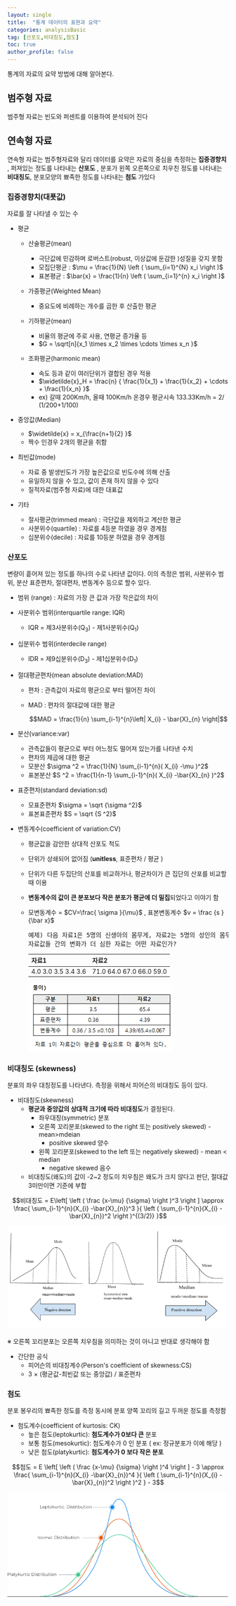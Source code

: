 ```yaml
---
layout: single
title:  "통계 데이터의 표현과 요약"
categories: analysisBasic
tag: [산포도,비대칭도,첨도]
toc: true
author_profile: false
---
```


통계의 자료의 요약 방법에 대해 알아본다.

## 범주형 자료

범주형 자료는 빈도와 퍼센트를 이용하여 분석되어 진다



## 연속형 자료

연속형 자료는 범주형자료와 달리 데이터를 요약은 자료의 중심을 측정하는 **집중경향치** , 퍼져있는 정도를 나타내는 **산포도** , 분포가 왼쪽 오른쪽으로 치우친 정도를 나타내는 **비대칭도**, 분포모양의 뾰족한 정도를 나타내는 **첨도** 가있다

### 집중경향치(대푯값)
자료를  잘 나타낼 수 있는 수

* 평균
  
  * 산술평균(mean)
    * 극단값에 민감하며 로버스트(robust, 이상값에 둔감한 )성질을 갖지 못함
    * 모집단평균 : $\mu = \frac{1}{N} \left ( \sum_{i=1}^{N} x_i \right )$
    * 표본평균 :  $\bar{x} = \frac{1}{n} \left ( \sum_{i=1}^{n} x_i \right )$
  
  * 가중평균(Weighted Mean)
    * 중요도에 비례하는 개수를 곱한 후 산출한  평균
  
  * 기하평균(mean)
    * 비율의 평균에 주로 사용, 연평균  증가율 등
    * $G = \sqrt[n]{x_1 \times x_2 \times \cdots \times x_n }$
  
  * 조화평균(harmonic mean)
    * 속도 등과 같이 여러단위가 결합된 경우 적용
    * $\widetilde{x}_H = \frac{n} { \frac{1}{x_1} + \frac{1}{x_2} + \cdots + \frac{1}{x_n} }$
    * ex) 갈때 200Km/h, 올때 100Km/h 온경우  평균시속 133.33Km/h = 2/ (1/200+1/100)

  
* 중앙값(Median)
  * $\widetilde{x} = x_{\frac{n+1}{2} }$
  * 짝수 인경우 2개의 평균을 취함
  
* 최빈값(mode)
  * 자료 중 발생빈도가 가장 높은값으로 빈도수에 의해 산출
  * 유일하지 않을 수 있고, 값이 존재 하지 않을 수 있다
  * 질적자료(범주형 자료)에 대한 대표값
  
* 기타
  * 절사평균(trimmed mean) : 극단값을 제외하고 계산한 평균
  * 사분위수(quartile) : 자료를 4등분 하였을  경우 경계점
  * 십분위수(decile)  : 자료를 10등분 하였을 경우 경계점
  
###  산포도
변량이  흩어져  있는 정도를 하나의 수로 나타낸 값이다.
이의 측정은 범위, 사분위수 범위, 분산 표준편차, 절대편차, 변동계수 등으로 할수 있다.

* 범위 (range) : 자료의 가장 큰 값과 가장 작은값의 차이
* 사분위수 범위(interquartile range: IQR)
  - IQR = 제3사분위수(Q<sub>3</sub>) - 제1사분위수(Q<sub>1</sub>)  

* 십분위수  범위(interdecile range)
  - IDR = 제9십분위수(D<sub>3</sub>) - 제1십분위수(D<sub>1</sub>)

* 절대평균편차(mean absolute deviation:MAD)
  - 편차 : 관측값이 자료의 평균으로 부터 떨어진  차이
  - MAD : 편차의 절대값에 대한 평균
  
    $$MAD = \frac{1}{n}  \sum_{i-1}^{n}\left| X_{i} - \bar{X}_{n} \right|$$

* 분산(variance:var)
  * 관측값들이 평균으로 부터 어느정도 떨어져 있는가를 나타낸 수치
  * 편차의 제곱에 대한 평균
  * 모분산 $\sigma ^2 = \frac{1}{N}  \sum_{i-1}^{n}( X_{i} -\mu  )^2$
  * 표본분산 $S ^2 = \frac{1}{n-1}  \sum_{i-1}^{n}( X_{i} -\bar{X}_{n}  )^2$


* 표준편차(standard deviation:sd)
  * 모표준편차 $\sigma = \sqrt {\sigma ^2}$
  * 표본표준편차 $S = \sqrt {S ^2}$
  
* 변동계수(coefficient of variation:CV)
  * 평균값을  감안한 상대적 산포도 척도
  * 단위가 상쇄되어 없어짐 (**unitless**, 표준편차 / 평균 )
  * 단위가 다른 두집단의 산포를 비교하거나, 평균차이가 큰 집단의 산포를 비교할 때 이용
  * **변동계수의 값이 큰 분포보다 작은 분포가 평균에 더 밀집**되었다고 이야기 함
  * 모변동계수 = $CV=\frac{ \sigma  }{\mu}$ , 표본변동계수 $v = \frac {s }{\bar x}$

    <pre>예제) 다음 자료1은 5명의 신생아의 몸무게, 자료2는 5명의 성인의 몸무게이다. 
    자료값들 간의 변화가 더 심한 자료는 어떤 자료인가?
    </pre>

    |자료1|자료2|
    |-|-|    
    |4.0 3.0 3.5 3.4 3.6|71.0 64.0 67.0 66.0 59.0|
    
    <img src="../../images/2022-03-14-analy-data/pic-3.png" />
        

###  비대칭도  (skewness)
분표의 좌우 대칭정도를 나타낸다.
측정을  위해서 피어슨의 비대칭도 등이 있다.

* 비대칭도(skewness)
    * **평균과 중앙값의 상대적 크기에 따라 비대칭도**가 결정된다.
        * 좌우대칭(symmetric) 분포
        * 오른쪽 꼬리분포(skewed to the right 또는 positively  skewed) - mean>mdeian
          * positive skewed 양수
        * 왼쪽 꼬리분포(skewed to the left 또는 negatively  skewed) - mean < median
          * negative skewed 음수
    * 비대칭도(왜도)의 값이 -2~2 정도이 치우침은 왜도가 크지 않다고 판단, 절대값 3미만이면 기준에 부합

$$비대칭도 = E\left[
\left (
\frac {x-\mu} {\sigma}
\right )^3
\right ] \approx \frac{ \sum_{i-1}^{n}(X_{i} -\bar{X}_{n})^3 }{ \left (  \sum_{i-1}^{n}(X_{i} -\bar{X}_{n})^2 \right )^{(3/2)} }$$


![](../../images/2022-03-14-analy-data/skewed.png)

※ 오른쪽 꼬리분포는 오른쪽 치우침을 의미하는 것이 아니고 반대로 생각해야 함

* 간단한 공식
  * 피어슨의 비대칭계수(Person's coefficient of skewness:CS)
  * 3 × (평균값-최빈값 또는 중앙값) / 표준편차





###  첨도
분포 봉우리의 뾰족한 정도를 측정
동시에 분포 양쪽 꼬리의 길고 두꺼운 정도를 측정함

* 첨도계수(coefficient of kurtosis: CK)
  * 높은 첨도(leptokurtic): **첨도계수가 0보다 큰** 분포
  * 보통 첨도(mesokurtic): 첨도계수가 0 인 분포 ( ex: 정규분포가 이에 해당 )
  * 낮은 첨도(platykurtic): **첨도계수가 0 보다 작은 분포**

$$첨도 = E \left[
\left (
\frac {x-\mu} {\sigma}
\right )^4
\right ] - 3 \approx \frac{ \sum_{i-1}^{n}(X_{i} -\bar{X}_{n})^4 }{ \left (  \sum_{i-1}^{n}(X_{i} -\bar{X}_{n})^2 \right )^2 } -  3$$

![](../../images/2022-03-14-analy-data/kurtosis.png)